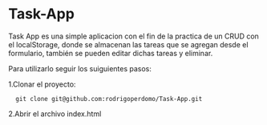 # Task-App
Task App es una simple aplicacion con el fin de la practica de un CRUD con el localStorage, donde se almacenan las tareas que se agregan desde el formulario,
también se pueden editar dichas tareas y eliminar.

Para utilizarlo seguir los suiguientes pasos:

1.Clonar el proyecto:

```
  git clone git@github.com:rodrigoperdomo/Task-App.git
```

2.Abrir el archivo index.html
